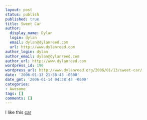 ```yaml
---
layout: post
status: publish
published: true
title: Sweet Car
author:
  display_name: Dylan
  login: dylan
  email: dylan@dylanreed.com
  url: http://www.dylanreed.com
author_login: dylan
author_email: dylan@dylanreed.com
author_url: http://www.dylanreed.com
wordpress_id: 196
wordpress_url: http://www.dylanreed.org/2006/01/13/sweet-car/
date: '2006-01-13 21:38:43 -0600'
date_gmt: '2006-01-14 04:38:43 -0600'
categories:
- Awesome
tags: []
comments: []
---
```

<p>I like this <a target="_blank" title="Car" href="http://www.waciworld.com/psp_controlled_car/">car</a></p>
